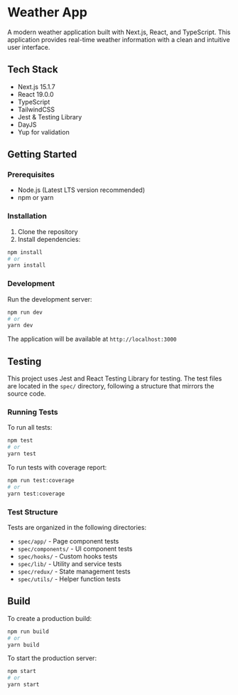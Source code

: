 # Weather App

A modern weather application built with Next.js, React, and TypeScript. This application provides real-time weather information with a clean and intuitive user interface.

## Tech Stack

- Next.js 15.1.7
- React 19.0.0
- TypeScript
- TailwindCSS
- Jest & Testing Library
- DayJS
- Yup for validation

## Getting Started

### Prerequisites

- Node.js (Latest LTS version recommended)
- npm or yarn

### Installation

1. Clone the repository
2. Install dependencies:
```bash
npm install
# or
yarn install
```

### Development

Run the development server:

```bash
npm run dev
# or
yarn dev
```

The application will be available at `http://localhost:3000`

## Testing

This project uses Jest and React Testing Library for testing. The test files are located in the `spec/` directory, following a structure that mirrors the source code.

### Running Tests

To run all tests:
```bash
npm test
# or
yarn test
```

To run tests with coverage report:
```bash
npm run test:coverage
# or
yarn test:coverage
```

### Test Structure

Tests are organized in the following directories:

- `spec/app/` - Page component tests
- `spec/components/` - UI component tests
- `spec/hooks/` - Custom hooks tests
- `spec/lib/` - Utility and service tests
- `spec/redux/` - State management tests
- `spec/utils/` - Helper function tests

## Build

To create a production build:

```bash
npm run build
# or
yarn build
```

To start the production server:
```bash
npm start
# or
yarn start
```